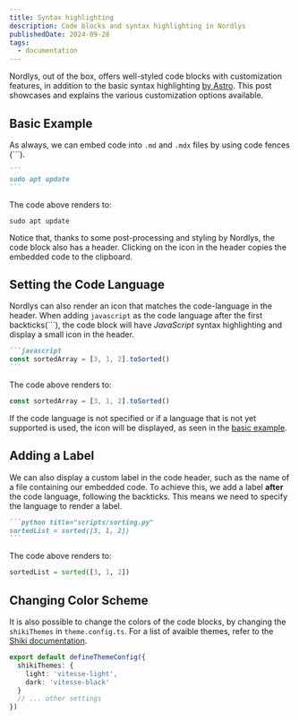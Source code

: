 ```yaml
---
title: Syntax highlighting
description: Code blocks and syntax highlighting in Nordlys
publishedDate: 2024-09-28
tags:
  - documentation
---
```


Nordlys, out of the box, offers well-styled code blocks with customization features, in addition to the basic syntax highlighting [by Astro](https://docs.astro.build/en/guides/markdown-content/#syntax-highlighting). This post showcases and explains the various customization options available.

## Basic Example

As always, we can embed code into `.md` and `.mdx` files by using code fences (```).

````md title="pages/example.md"
```
sudo apt update
```
````

The code above renders to:

```
sudo apt update
```

Notice that, thanks to some post-processing and styling by Nordlys, the code block also has a header. Clicking on the <span class="iconify tabler--copy"></span> icon in the header copies the embedded code to the clipboard.

## Setting the Code Language

Nordlys can also render an icon that matches the code-language in the header. When adding `javascript` as the code language after the first backticks(```), the code block will have _JavaScript_ syntax highlighting and display a small <span class="iconify tabler--brand-javascript"></span> icon in the header.

````md title="pages/example.md"
```javascript
const sortedArray = [3, 1, 2].toSorted()
```
````

The code above renders to:

```javascript
const sortedArray = [3, 1, 2].toSorted()
```

If the code language is not specified or if a language that is not yet supported is used, the <span class="iconify text-4xl tabler--dots"></span> icon will be displayed, as seen in the [basic example](#basic-example).

## Adding a Label

We can also display a custom label in the code header, such as the name of a file containing our embedded code. To achieve this, we add a label **after** the code language, following the backticks. This means we need to specify the language to render a label.

````md title="pages/example.md"
```python title="scripts/sorting.py"
sortedList = sorted([3, 1, 2])
```
````

The code above renders to:

```python title="scripts/sorting.py"
sortedList = sorted([3, 1, 2])
```

## Changing Color Scheme

It is also possible to change the colors of the code blocks, by changing the `shikiThemes` in `theme.config.ts`. For a list of avaible themes, refer to the [Shiki documentation](https://shiki.style/themes).

```typescript title="theme.config.ts"
export default defineThemeConfig({
  shikiThemes: {
    light: 'vitesse-light',
    dark: 'vitesse-black'
  }
  // ... other settings
})
```
